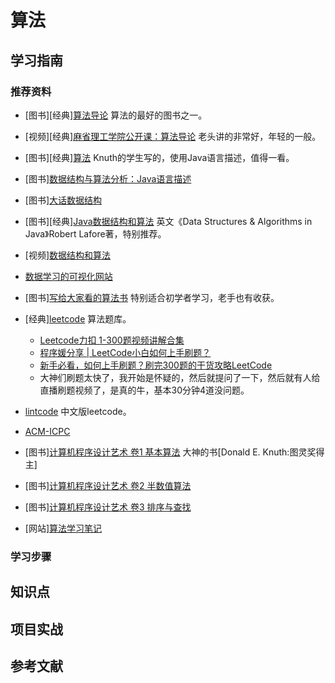 # 算法

## 学习指南

### 推荐资料

* [图书][经典][算法导论](http://product.dangdang.com/22927209.html) 算法的最好的图书之一。
* [视频][经典][麻省理工学院公开课：算法导论](http://open.163.com/special/opencourse/algorithms.html) 老头讲的非常好，年轻的一般。

* [图书][经典][算法](http://product.dangdang.com/22880871.html) Knuth的学生写的，使用Java语言描述，值得一看。
* [图书][数据结构与算法分析：Java语言描述](http://product.dangdang.com/23918741.html)
* [图书][大话数据结构](http://product.dangdang.com/21088369.html)
* [图书][经典][Java数据结构和算法](http://product.dangdang.com/9323527.html) 英文《Data Structures & Algorithms in Java》Robert Lafore著，特别推荐。
* [视频][数据结构和算法](http://study.163.com/course/introduction/468002.htm)
* [数据学习的可视化网站](http://zh.visualgo.net)
* [图书][写给大家看的算法书](http://product.dangdang.com/23973878.html) 特别适合初学者学习，老手也有收获。
* [经典][leetcode](https://leetcode.com) 算法题库。
  * [Leetcode力扣 1-300题视频讲解合集](https://www.bilibili.com/video/BV1xa411A76q)
  * [程序媛分享 | LeetCode小白如何上手刷题？](https://www.bilibili.com/video/BV1nJ411n7dV)
  * [新手必看，如何上手刷题？刷完300题的干货攻略LeetCode](https://www.bilibili.com/video/BV1yi4y1M7b6)
  * 大神们刷题太快了，我开始是怀疑的，然后就提问了一下，然后就有人给直播刷题视频了，是真的牛，基本30分钟4道没问题。
* [lintcode](https://www.lintcode.com/problem/?tag=lintcode-copyright) 中文版leetcode。
* [ACM-ICPC](https://icpc.baylor.edu)
* [图书][计算机程序设计艺术 卷1 基本算法](http://product.dangdang.com/23839682.html) 大神的书[Donald E. Knuth:图灵奖得主]
* [图书][计算机程序设计艺术 卷2 半数值算法](http://product.dangdang.com/24007299.html)
* [图书][计算机程序设计艺术 卷3 排序与查找](http://product.dangdang.com/24195308.html)
* [网站][算法学习笔记](https://github.com/nonstriater/Learn-Algorithms)

### 学习步骤

## 知识点

## 项目实战

## 参考文献
